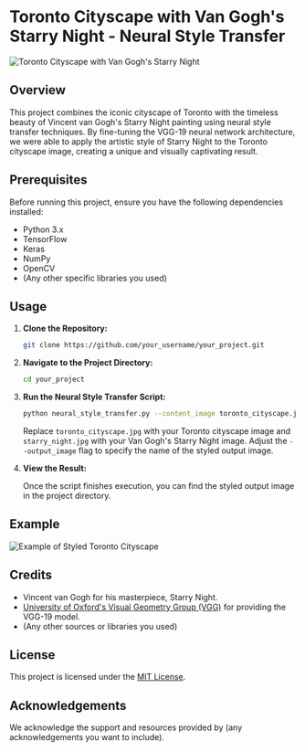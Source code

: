 # Toronto Cityscape with Van Gogh's Starry Night - Neural Style Transfer

![Toronto Cityscape with Van Gogh's Starry Night](Generated-Images/combination_image_at_iteration_500.png.jpg)

## Overview

This project combines the iconic cityscape of Toronto with the timeless beauty of Vincent van Gogh's Starry Night painting using neural style transfer techniques. By fine-tuning the VGG-19 neural network architecture, we were able to apply the artistic style of Starry Night to the Toronto cityscape image, creating a unique and visually captivating result.

## Prerequisites

Before running this project, ensure you have the following dependencies installed:

- Python 3.x
- TensorFlow
- Keras
- NumPy
- OpenCV
- (Any other specific libraries you used)

## Usage

1. **Clone the Repository:**

    ```bash
    git clone https://github.com/your_username/your_project.git
    ```

2. **Navigate to the Project Directory:**

    ```bash
    cd your_project
    ```

3. **Run the Neural Style Transfer Script:**

    ```bash
    python neural_style_transfer.py --content_image toronto_cityscape.jpg --style_image starry_night.jpg --output_image styled_toronto.jpg
    ```

    Replace `toronto_cityscape.jpg` with your Toronto cityscape image and `starry_night.jpg` with your Van Gogh's Starry Night image. Adjust the `--output_image` flag to specify the name of the styled output image.

4. **View the Result:**

    Once the script finishes execution, you can find the styled output image in the project directory.

## Example

![Example of Styled Toronto Cityscape](styled_toronto.jpg)

## Credits

- Vincent van Gogh for his masterpiece, Starry Night.
- [University of Oxford's Visual Geometry Group (VGG)](https://www.robots.ox.ac.uk/~vgg/) for providing the VGG-19 model.
- (Any other sources or libraries you used)

## License

This project is licensed under the [MIT License](LICENSE).

## Acknowledgements

We acknowledge the support and resources provided by (any acknowledgements you want to include).

